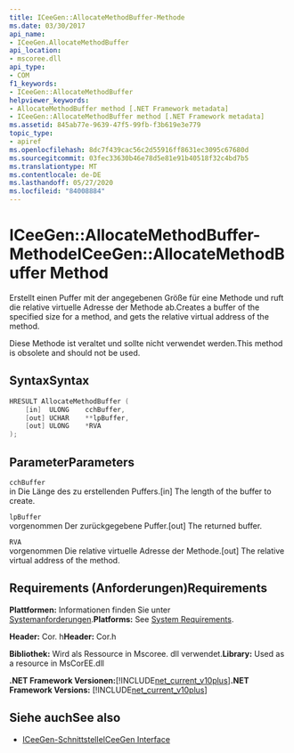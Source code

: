 ```yaml
---
title: ICeeGen::AllocateMethodBuffer-Methode
ms.date: 03/30/2017
api_name:
- ICeeGen.AllocateMethodBuffer
api_location:
- mscoree.dll
api_type:
- COM
f1_keywords:
- ICeeGen::AllocateMethodBuffer
helpviewer_keywords:
- AllocateMethodBuffer method [.NET Framework metadata]
- ICeeGen::AllocateMethodBuffer method [.NET Framework metadata]
ms.assetid: 845ab77e-9639-47f5-99fb-f3b619e3e779
topic_type:
- apiref
ms.openlocfilehash: 8dc7f439cac56c2d55916ff8631ec3095c67680d
ms.sourcegitcommit: 03fec33630b46e78d5e81e91b40518f32c4bd7b5
ms.translationtype: MT
ms.contentlocale: de-DE
ms.lasthandoff: 05/27/2020
ms.locfileid: "84008884"
---
```

# <a name="iceegenallocatemethodbuffer-method"></a><span data-ttu-id="de39d-102">ICeeGen::AllocateMethodBuffer-Methode</span><span class="sxs-lookup"><span data-stu-id="de39d-102">ICeeGen::AllocateMethodBuffer Method</span></span>
<span data-ttu-id="de39d-103">Erstellt einen Puffer mit der angegebenen Größe für eine Methode und ruft die relative virtuelle Adresse der Methode ab.</span><span class="sxs-lookup"><span data-stu-id="de39d-103">Creates a buffer of the specified size for a method, and gets the relative virtual address of the method.</span></span>  
  
 <span data-ttu-id="de39d-104">Diese Methode ist veraltet und sollte nicht verwendet werden.</span><span class="sxs-lookup"><span data-stu-id="de39d-104">This method is obsolete and should not be used.</span></span>  
  
## <a name="syntax"></a><span data-ttu-id="de39d-105">Syntax</span><span class="sxs-lookup"><span data-stu-id="de39d-105">Syntax</span></span>  
  
```cpp  
HRESULT AllocateMethodBuffer (
    [in]  ULONG    cchBuffer,
    [out] UCHAR    **lpBuffer,  
    [out] ULONG    *RVA  
);  
```  
  
## <a name="parameters"></a><span data-ttu-id="de39d-106">Parameter</span><span class="sxs-lookup"><span data-stu-id="de39d-106">Parameters</span></span>  
 `cchBuffer`  
 <span data-ttu-id="de39d-107">in Die Länge des zu erstellenden Puffers.</span><span class="sxs-lookup"><span data-stu-id="de39d-107">[in] The length of the buffer to create.</span></span>  
  
 `lpBuffer`  
 <span data-ttu-id="de39d-108">vorgenommen Der zurückgegebene Puffer.</span><span class="sxs-lookup"><span data-stu-id="de39d-108">[out] The returned buffer.</span></span>  
  
 `RVA`  
 <span data-ttu-id="de39d-109">vorgenommen Die relative virtuelle Adresse der Methode.</span><span class="sxs-lookup"><span data-stu-id="de39d-109">[out] The relative virtual address of the method.</span></span>  
  
## <a name="requirements"></a><span data-ttu-id="de39d-110">Requirements (Anforderungen)</span><span class="sxs-lookup"><span data-stu-id="de39d-110">Requirements</span></span>  
 <span data-ttu-id="de39d-111">**Plattformen:** Informationen finden Sie unter [Systemanforderungen](../../get-started/system-requirements.md).</span><span class="sxs-lookup"><span data-stu-id="de39d-111">**Platforms:** See [System Requirements](../../get-started/system-requirements.md).</span></span>  
  
 <span data-ttu-id="de39d-112">**Header:** Cor. h</span><span class="sxs-lookup"><span data-stu-id="de39d-112">**Header:** Cor.h</span></span>  
  
 <span data-ttu-id="de39d-113">**Bibliothek:** Wird als Ressource in Mscoree. dll verwendet.</span><span class="sxs-lookup"><span data-stu-id="de39d-113">**Library:** Used as a resource in MsCorEE.dll</span></span>  
  
 <span data-ttu-id="de39d-114">**.NET Framework Versionen:**[!INCLUDE[net_current_v10plus](../../../../includes/net-current-v10plus-md.md)]</span><span class="sxs-lookup"><span data-stu-id="de39d-114">**.NET Framework Versions:** [!INCLUDE[net_current_v10plus](../../../../includes/net-current-v10plus-md.md)]</span></span>  
  
## <a name="see-also"></a><span data-ttu-id="de39d-115">Siehe auch</span><span class="sxs-lookup"><span data-stu-id="de39d-115">See also</span></span>

- [<span data-ttu-id="de39d-116">ICeeGen-Schnittstelle</span><span class="sxs-lookup"><span data-stu-id="de39d-116">ICeeGen Interface</span></span>](iceegen-interface.md)

